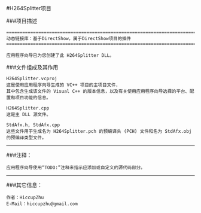 #H264Splitter项目

###项目描述

    ========================================================================
    动态链接库：基于DirectShow，属于DirectShow项目的插件
    ========================================================================

    应用程序向导已为您创建了此 H264Splitter DLL。

###文件组成及其作用

    H264Splitter.vcproj
    这是使用应用程序向导生成的 VC++ 项目的主项目文件，
    其中包含生成该文件的 Visual C++ 的版本信息，以及有关使用应用程序向导选择的平台、配置和项目功能的信息。

    H264Splitter.cpp
    这是主 DLL 源文件。

    StdAfx.h, StdAfx.cpp
    这些文件用于生成名为 H264Splitter.pch 的预编译头 (PCH) 文件和名为 StdAfx.obj 的预编译类型文件。

---
###注释：

    应用程序向导使用“TODO:”注释来指示应添加或自定义的源代码部分。

---

###其它信息：

    作者：HiccupZhu
    E-Mail：hiccupzhu@gmail.com